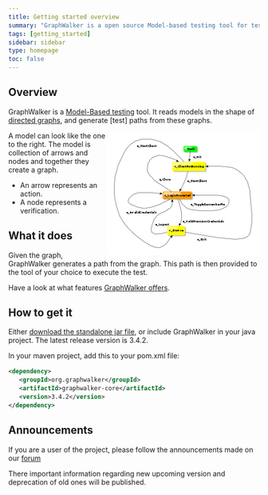 ```yaml
---
title: Getting started overview
summary: "GraphWalker is a open source Model-based testing tool for test automation. It's designed to make it easy to design your tests using graphs."
tags: [getting_started]
sidebar: sidebar
type: homepage
toc: false
---
```


## Overview 

GraphWalker is a [Model-Based testing](https://en.wikipedia.org/wiki/Model-based_testing) tool. It reads models in the shape of [directed graphs](https://en.wikipedia.org/wiki/Directed_graph), and generate [test] paths from these graphs.

<img src="/images/Login-small.png" alt="Model" align="right">

A model can look like the one to the right. The model is collection of arrows and nodes and together they create a graph.

* An arrow represents an action.
* A node represents a verification.

## What it does

Given the graph, GraphWalker generates a path from the graph. This path is then provided to the tool of your choice to execute the test.

Have a look at what features [GraphWalker offers](/features/).

## How to get it

Either [download the standalone jar file](/download/), or include GraphWalker in your java project. The latest release version is 3.4.2.

In your maven project, add this to your pom.xml file:

```xml
<dependency>
   <groupId>org.graphwalker</groupId>
   <artifactId>graphwalker-core</artifactId>
   <version>3.4.2</version>
</dependency>
```

## Announcements

If you are a user of the project, please follow the announcements made on our [forum](https://groups.google.com/forum/?utm_medium=email&utm_source=footer#!forum/graphwalker-3)

There important information regarding new upcoming version and deprecation of old ones will be published.
